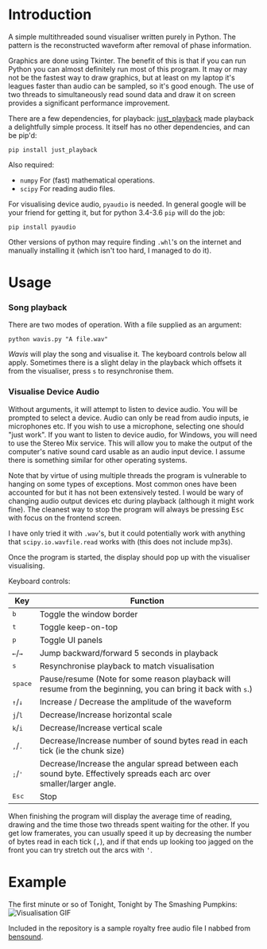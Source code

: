 # Introduction
A simple multithreaded sound visualiser written purely in Python. 
The pattern is the reconstructed waveform after removal of phase information. 

Graphics are done using Tkinter. The benefit of this is that if you can run
Python you can almost definitely run most of this program. It may or may not be the fastest way to 
draw graphics, but at least on my laptop it's leagues faster than audio can be sampled, so it's good enough. 
The use of two threads to simultaneously read sound data and draw it on screen provides a significant performance improvement.

There are a few dependencies, for playback: [just_playback](https://github.com/cheofusi/just_playback) made playback a delightfully simple process. It itself has no other dependencies, and can be pip'd:

    pip install just_playback

Also required:
- `numpy` For (fast) mathematical operations. 
- `scipy` For reading audio files.

For visualising device audio, `pyaudio` is needed. In general google will be your friend for getting it, but for python 3.4-3.6 `pip` will do the job:

    pip install pyaudio

Other versions of python may require finding `.whl`'s on the internet and
manually installing it (which isn't too hard, I managed to do it).
# Usage
### Song playback
There are two modes of operation. With a file supplied as an argument:

    python wavis.py "A file.wav"

_Wavis_ will play the song and visualise it. The 
keyboard controls below all apply. Sometimes there is a slight delay in the playback which offsets it from the visualiser, press `s` to resynchronise them.

### Visualise Device Audio

Without arguments, it will attempt to listen to device audio.
You will be prompted to select a device. Audio can only be read from audio inputs, ie microphones etc. 
If you wish to use a microphone,
selecting one should "just work". If you want to listen to device audio,
for Windows, you will need to use the Stereo Mix service. This will allow you to make the output of the 
computer's native sound card usable as an audio input device. I assume there
is something similar for other operating systems.   

Note that by virtue of using multiple threads the program is vulnerable to hanging on some types of exceptions. Most common ones have been accounted for but it has not been extensively tested. I would be wary of changing audio output devices etc during playback (although it might work fine).
The cleanest way to stop the program will always be pressing <kbd>Esc</kbd> with focus on the frontend screen.

I have only tried it with `.wav`'s, but it could potentially work with anything that `scipy.io.wavfile.read` works with
(this does not include mp3s).

Once the program is started, the display should pop up with the visualiser visualising. 

Keyboard controls:

| Key | Function|
|-----|---------|
|<kbd>b</kbd> | Toggle the window border |
|<kbd>t</kbd> | Toggle keep-on-top |
|<kbd>p</kbd> | Toggle UI panels |
| <kbd>&#8592;</kbd>/<kbd>&#8594;</kbd> | Jump backward/forward 5 seconds in playback |
|<kbd>s</kbd> | Resynchronise playback to match visualisation |
| <kbd>space</kbd> | Pause/resume (Note for some reason playback will resume from the beginning, you can bring it back with <kbd>s</kbd>.) |
| <kbd>&#8593;</kbd>/<kbd>&#8595;</kbd> | Increase / Decrease the amplitude of the waveform |
| <kbd>j</kbd>/<kbd>l</kbd> | Decrease/Increase horizontal scale |
| <kbd>k</kbd>/<kbd>i</kbd> | Decrease/Increase vertical scale |
| <kbd>,</kbd>/<kbd>.</kbd> | Decrease/Increase number of sound bytes read in each tick (ie the chunk size) |
| <kbd>;</kbd>/<kbd>'</kbd> | Decrease/Increase the angular spread between each sound byte. Effectively spreads each arc over smaller/larger angle. |
| <kbd>Esc</kbd> | Stop |

When finishing the program will display the average time of reading, drawing
and the time those two threads spent waiting for the other. If you get low
framerates, you can usually speed it up by decreasing the number of bytes read in each tick (<kbd>,</kbd>), and if that ends up looking too jagged on the front you can try stretch out the arcs with <kbd>'</kbd>.

# Example
The first minute or so of Tonight, Tonight by The Smashing Pumpkins:
![Visualisation GIF](./Animation.gif)

Included in the repository is a sample royalty free audio file
I nabbed from [bensound](https://www.bensound.com/royalty-free-music/track/dubstep). 
